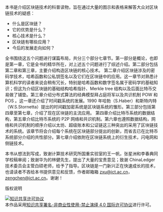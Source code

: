 本书是介绍区块链技术的科普读物，旨在通过大量的图示和表格来解答大众对区块链技术的疑惑：

* 什么是区块链？
* 它的优势是什么？
* 核心技术是什么？
* 区块链有哪些应用？
* 今后的发展走向如何？

全书围绕这五个问题进行谋篇布局，共分三个部分七章节。第一部分是概论，也即是第一章，它是全书的精华所在，对上述五个问题进行了综述介绍。第二部分包括第二章和第三章，主要介绍构造区块链的核心技术。 第二章介绍区块链涉及的密码学技术，哈希函数和公私钥签名以及它们在区块链中的应用。这一章节对熟悉计算机科学的读者来说会稍有冗长，特别是哈希函数和数字签名属于密码学的基础知识；但这为介绍区块链的基础结构哈希指针、Merkle tree 结构以及后面比特币交易做了铺垫。第三章介绍分布式算法的经典模型拜占庭将军以及共识机制 POW 和 POS 。这一章还介绍了时间戳系统的发展。1990 年哈勃（S.Haber）和斯特内特 （W.S.Stornetta）提出的时间戳加密系统是区块链系统的雏形。第三部分包括第四章至第七章，介绍了现在区块链的主流应用。 第四章介绍比特币系统的数据结构，第五章介绍比特币系统的 P2P 网络和共识机制。第六章也遵照数据结构，网络和共识机制的顺序介绍以太坊、超级账本和公证链这三种突出的采用了区块链技术的系统。该章节将会介绍每个系统在区块链部分提出的创新，而省去已在比特币系统部分介绍的共性部分。第七章介绍依附在区块链系统上的衍生技术，闪电网和侧链技术。

本书从想法到写成，致谢计算技术研究所国重实验室的王一帆，张星洲和李春典同学校稿审阅；致谢华为的林健先生，提出了大量的宝贵意见；致谢 ChinaLedger 技术委员会主管白硕老师，给予了指导。区块链是一门新兴正在快速成长的技术，也请读者不吝给本书提供意见和反馈，作者邮箱箱 zxu@ict.ac.cn，zengchen@ict.ac.cn。谢谢！

版权说明

<a rel="license" href="http://creativecommons.org/licenses/by-nc-nd/4.0/"><img alt="知识共享许可协议" style="border-width:0" src="https://i.creativecommons.org/l/by-nc-nd/4.0/88x31.png" /></a><br />本作品采用<a rel="license" href="http://creativecommons.org/licenses/by-nc-nd/4.0/">知识共享署名-非商业性使用-禁止演绎 4.0 国际许可协议</a>进行许可。

